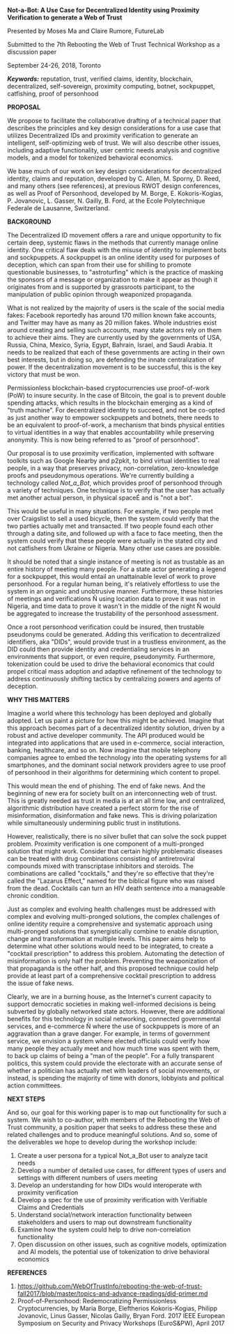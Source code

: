 **Not-a-Bot: A Use Case for Decentralized Identity using Proximity Verification to generate a Web of Trust**

Presented by Moses Ma and Claire Rumore, FutureLab 

Submitted to the 7th Rebooting the Web of Trust Technical Workshop as a discussion paper

September 24-26, 2018, Toronto

**_Keywords:_** reputation, trust, verified claims, identity, blockchain, decentralized, self-sovereign, proximity computing, botnet, sockpuppet, catfishing, proof of personhood

**PROPOSAL**

We propose to facilitate the collaborative drafting of a technical paper that describes the principles and key design considerations for a use case that utilizes Decentralized IDs and proximity verification to generate an intelligent, self-optimizing web of trust. We will also describe other issues, including adaptive functionality, user centric needs analysis and cognitive models, and a model for tokenized behavioral economics. 

We base much of our work on key design considerations for decentralized identity, claims and reputation, developed by C. Allen, M. Sporny, D. Reed, and many others (see references), at previous RWOT design conferences, as well as Proof of Personhood, developed by M. Borge, E. Kokoris-Kogias, P. Jovanovic, L. Gasser, N. Gailly, B. Ford, at the Ecole Polytechnique Federale de Lausanne, Switzerland.

**BACKGROUND**

The Decentralized ID movement offers a rare and unique opportunity to fix certain deep, systemic flaws in the methods that currently manage online identity. One critical flaw deals with the misuse of identity to implement bots and sockpuppets. A sockpuppet is an online identity used for purposes of deception, which can span from their use for shilling to promote questionable businesses, to "astroturfing" which is the practice of masking the sponsors of a message or organization to make it appear as though it originates from and is supported by grassroots participant, to the manipulation of public opinion through weaponized propaganda. 

What is not realized by the majority of users is the scale of the social media fakes: Facebook reportedly has around 170 million known fake accounts, and Twitter may have as many as 20 million fakes. Whole industries exist around creating and selling such accounts, many state actors rely on them to achieve their aims. They are currently used by the governments of USA, Russia, China, Mexico, Syria, Egypt, Bahrain, Israel, and Saudi Arabia. It needs to be realized that each of these governments are acting in their own best interests, but in doing so, are defending the innate centralization of power. If the decentralization movement is to be successful, this is the key victory that must be won.

Permissionless blockchain-based cryptocurrencies use proof-of-work (PoW) to insure security. In the case of Bitcoin, the goal is to prevent double spending attacks, which results in the blockchain emerging as a kind of "truth machine". For decentralized identity to succeed, and not be co-opted as just another way to empower sockpuppets and botnets, there needs to be an equivalent to proof-of-work, a mechanism that binds physical entities to virtual identities in a way that enables accountability while preserving anonymity. This is now being referred to as "proof of personhood".

Our proposal is to use proximity verification, implemented with software toolkits such as Google Nearby and p2pkit, to bind virtual identities to real people, in a way that preserves privacy, non-correlation, zero-knowledge proofs and pseudonymous operations. We're currently building a technology called _Not_a_Bot_, which provides proof of personhood through a variety of techniques. One technique is to verify that the user has actually met another actual person, in physical spaceÉ and is "not a bot". 

This would be useful in many situations. For example, if two people met over Craigslist to sell a used bicycle, then the system could verify that the two parties actually met and transacted. If two people found each other through a dating site, and followed up with a face to face meeting, then the system could verify that these people were actually in the stated city and not catfishers from Ukraine or Nigeria. Many other use cases are possible.

It should be noted that a single instance of meeting is not as trustable as an entire history of meeting many people. For a state actor generating a legend for a sockpuppet, this would entail an unattainable level of work to prove personhood. For a regular human being, it's relatively effortless to use the system in an organic and unobtrusive manner. Furthermore, these histories of meetings and verifications Ñ using location data to prove it was not in Nigeria, and time data to prove it wasn't in the middle of the night Ñ would be aggregated to increase the trustability of the personhood assessment. 

Once a root personhood verification could be insured, then trustable pseudonyms could be generated. Adding this verification to decentralized identifiers, aka "DIDs", would provide trust in a trustless environment, as the DID could then provide identity and credentialing services in an environments that support, or even require, pseudonymity. Furthermore, tokenization could be used to drive the behavioral economics that could propel critical mass adoption and adaptive refinement of the technology to address continuously shifting tactics by centralizing powers and agents of deception.

**WHY THIS MATTERS**

Imagine a world where this technology has been deployed and globally adopted. Let us paint a picture for how this might be achieved. Imagine that this approach becomes part of a decentralized identity solution, driven by a robust and active developer community. The API produced would be integrated into applications that are used in e-commerce, social interaction, banking, healthcare, and so on. Now imagine that mobile telephony companies agree to embed the technology into the operating systems for all smartphones, and the dominant social network providers agree to use proof of personhood in their algorithms for determining which content to propel.

This would mean the end of phishing. The end of fake news. And the beginning of new era for society built on an interconnecting web of trust. This is greatly needed as trust in media is at an all time low, and centralized, algorithmic distribution have created a perfect storm for the rise of misinformation, disinformation and fake news. This is driving polarization while simultaneously undermining public trust in institutions.

However, realistically, there is no silver bullet that can solve the sock puppet problem. Proximity verification is one component of a multi-pronged solution that might work. Consider that certain highly problematic diseases can be treated with drug combinations consisting of antiretroviral compounds mixed with transcriptase inhibitors and steroids. The combinations are called "cocktails," and they're so effective that they're called the "Lazarus Effect," named for the biblical figure who was raised from the dead. Cocktails can turn an HIV death sentence into a manageable chronic condition. 

Just as complex and evolving health challenges must be addressed with complex and evolving multi-pronged solutions, the complex challenges of online identity require a comprehensive and systematic approach using multi-pronged solutions that synergistically combine to enable disruption, change and transformation at multiple levels. This paper aims help to determine what other solutions would need to be integrated, to create a "cocktail prescription" to address this problem. Automating the detection of misinformation is only half the problem. Preventing the weaponization of that propaganda is the other half, and this proposed technique could help provide at least part of a comprehensive cocktail prescription to address the issue of fake news. 

Clearly, we are in a burning house, as the Internet's current capacity to support democratic societies in making well-informed decisions is being subverted by globally networked state actors. However, there are additional benefits for this technology in social networking, connected governmental services, and e-commerce Ñ where the use of sockpuppets is more of an aggravation than a grave danger. For example, in terms of government service, we envision a system where elected officials could verify how many people they actually meet and how much time was spent with them, to back up claims of being a "man of the people". For a fully transparent politics, this system could provide the electorate with an accurate sense of whether a politician has actually met with leaders of social movements, or instead, is spending the majority of time with donors, lobbyists and political action committees.

**NEXT STEPS**

And so, our goal for this working paper is to map out functionality for such a system.  We wish to co-author, with members of the Rebooting the Web of Trust community, a position paper that seeks to address these these and related challenges and to produce meaningful solutions. And so, some of the deliverables we hope to develop during the workshop include:

1.  Create a user persona for a typical Not_a_Bot user to analyze tacit needs 
1.  Develop a number of detailed use cases, for different types of users and settings with different numbers of users meeting
1.  Develop an understanding for how DIDs would interoperate with proximity verification
1.  Develop a spec for the use of proximity verification with Verifiable Claims and Credentials
1.  Understand social/network interaction functionality between stakeholders and users to map out downstream functionality
1.  Examine how the system could help to drive non-correlation functionality
1.  Open discussion on other issues, such as cognitive models, optimization and AI models, the potential use of tokenization to drive behavioral economics

**REFERENCES**


1.  https://github.com/WebOfTrustInfo/rebooting-the-web-of-trust-fall2017/blob/master/topics-and-advance-readings/did-primer.md
1.  Proof-of-Personhood: Redemocratizing Permissionless Cryptocurrencies, by Maria Borge, Eleftherios Kokoris-Kogias, Philipp Jovanovic, Linus Gasser, Nicolas Gailly, Bryan Ford. 2017 IEEE European Symposium on Security and Privacy Workshops (EuroS&PW), April 2017

